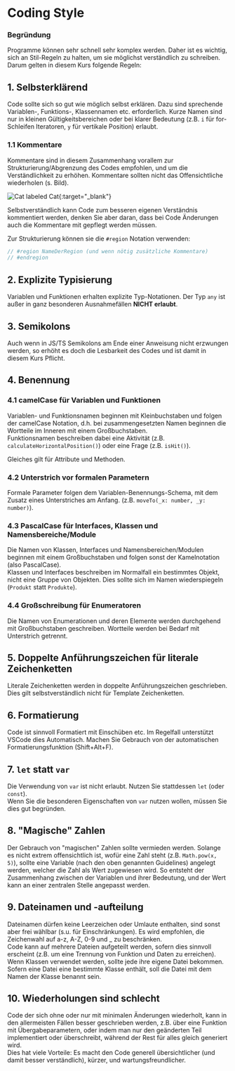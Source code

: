 # Coding Style

### Begründung
Programme können sehr schnell sehr komplex werden. Daher ist es wichtig, sich an Stil-Regeln zu halten, um sie möglichst verständlich zu schreiben. Darum gelten in diesem Kurs folgende Regeln:

## 1. Selbsterklärend
Code sollte sich so gut wie möglich selbst erklären. Dazu sind sprechende Variablen-, Funktions-, Klassennamen etc. erforderlich. Kurze Namen sind nur in kleinen Gültigkeitsbereichen oder bei klarer Bedeutung (z.B. `i` für for-Schleifen Iteratoren, `y` für vertikale Position) erlaubt.

### 1.1 Kommentare

Kommentare sind in diesem Zusammenhang vorallem zur Strukturierung/Abgrenzung des Codes empfohlen, und um die Verständlichkeit zu erhöhen. Kommentare sollten nicht das Offensichtliche wiederholen (s. Bild).

![Cat labeled Cat](https://i.redd.it/iuy9fxt300811.png){:target="_blank"}

Selbstverständlich kann Code zum besseren eigenen Verständnis kommentiert werden, denken Sie aber daran, dass bei Code Änderungen auch die Kommentare mit gepflegt werden müssen.

Zur Strukturierung können sie die `#region` Notation verwenden:
```typescript
// #region NameDerRegion (und wenn nötig zusätzliche Kommentare)
// #endregion
```

## 2. Explizite Typisierung

Variablen und Funktionen erhalten explizite Typ-Notationen. Der Typ `any` ist außer in ganz besonderen Ausnahmefällen **NICHT erlaubt**.

## 3. Semikolons
Auch wenn in JS/TS Semikolons am Ende einer Anweisung nicht erzwungen werden, so erhöht es doch die Lesbarkeit des Codes und ist damit in diesem Kurs Pflicht.

## 4. Benennung
### 4.1 camelCase für Variablen und Funktionen

Variablen- und Funktionsnamen beginnen mit Kleinbuchstaben und folgen der camelCase Notation, d.h. bei zusammengesetzten Namen beginnen die Wortteile im Inneren mit einem Großbuchstaben.  
Funktionsnamen beschreiben dabei eine Aktivität (z.B. `calculateHorizontalPosition()`) oder eine Frage (z.B. `isHit()`).

Gleiches gilt für Attribute und Methoden.

### 4.2 Unterstrich vor formalen Parametern

Formale Parameter folgen dem Variablen-Benennungs-Schema, mit dem Zusatz eines Unterstriches am Anfang. (z.B. `moveTo(_x: number, _y: number)`).

### 4.3 PascalCase für Interfaces, Klassen und Namensbereiche/Module

Die Namen von Klassen, Interfaces und Namensbereichen/Modulen beginnen mit einem Großbuchstaben und folgen sonst der Kamelnotation (also PascalCase).  
Klassen und Interfaces beschreiben im Normalfall ein bestimmtes Objekt, nicht eine Gruppe von Objekten. Dies sollte sich im Namen wiederspiegeln (`Produkt` statt `Produkte`).

### 4.4 Großschreibung für Enumeratoren

Die Namen von Enumerationen und deren Elemente werden durchgehend mit Großbuchstaben geschreiben. Wortteile werden bei Bedarf mit Unterstrich getrennt.

## 5. Doppelte Anführungszeichen für literale Zeichenketten

Literale Zeichenketten werden in doppelte Anführungszeichen geschrieben. Dies gilt selbstverständlich nicht für Template Zeichenketten.

## 6. Formatierung

Code ist sinnvoll Formatiert mit Einschüben etc. Im Regelfall unterstützt VSCode dies Automatisch. Machen Sie Gebrauch von der automatischen Formatierungsfunktion (Shift+Alt+F).

## 7. `let` statt `var`

Die Verwendung von `var` ist nicht erlaubt. Nutzen Sie stattdessen `let` (oder `const`).  
Wenn Sie die besonderen Eigenschaften von `var` nutzen wollen, müssen Sie dies gut begründen.

## 8. "Magische" Zahlen

Der Gebrauch von "magischen" Zahlen sollte vermieden werden. Solange es nicht extrem offensichtlich ist, wofür eine Zahl steht (z.B. `Math.pow(x, 5)`), sollte eine Variable (nach den oben genannten Guidelines) angelegt werden, welcher die Zahl als Wert zugewiesen wird. So entsteht der Zusammenhang zwischen der Variablen und ihrer Bedeutung, und der Wert kann an einer zentralen Stelle angepasst werden.

## 9. Dateinamen und -aufteilung

Dateinamen dürfen keine Leerzeichen oder Umlaute enthalten, sind sonst aber frei wählbar (s.u. für Einschränkungen). Es wird empfohlen, die Zeichenwahl auf a-z, A-Z, 0-9 und _ zu beschränken.  
Code kann auf mehrere Dateien aufgeteilt werden, sofern dies sinnvoll erscheint (z.B. um eine Trennung von Funktion und Daten zu erreichen). Wenn Klassen verwendet werden, sollte jede ihre eigene Datei bekommen. Sofern eine Datei eine bestimmte Klasse enthält, soll die Datei mit dem Namen der Klasse benannt sein.

## 10. Wiederholungen sind schlecht

Code der sich ohne oder nur mit minimalen Änderungen wiederholt, kann in den allermeisten Fällen besser geschrieben werden, z.B. über eine Funktion mit Übergabeparametern, oder indem man nur den geänderten Teil implementiert oder überschreibt, während der Rest für alles gleich generiert wird.  
Dies hat viele Vorteile: Es macht den Code generell übersichtlicher (und damit besser verständlich), kürzer, und wartungsfreundlicher.